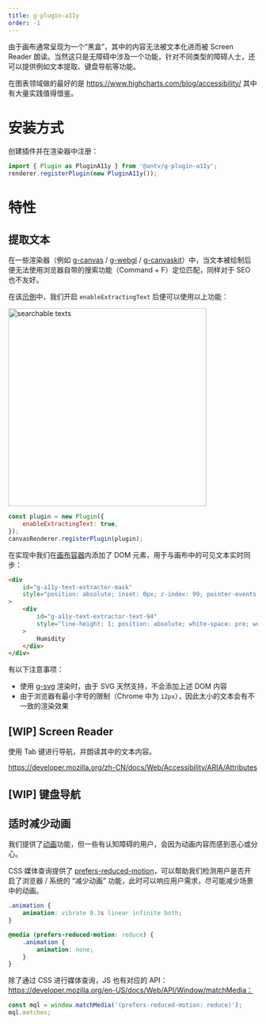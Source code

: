 ```yaml
---
title: g-plugin-a11y
order: -1
---
```


由于画布通常呈现为一个“黑盒”，其中的内容无法被文本化进而被 Screen Reader 朗读。当然这只是无障碍中涉及一个功能，针对不同类型的障碍人士，还可以提供例如文本提取、键盘导航等功能。

在图表领域做的最好的是 https://www.highcharts.com/blog/accessibility/ 其中有大量实践值得借鉴。

# 安装方式

创建插件并在渲染器中注册：

```js
import { Plugin as PluginA11y } from '@antv/g-plugin-a11y';
renderer.registerPlugin(new PluginA11y());
```

# 特性

## 提取文本

在一些渲染器（例如 [g-canvas](/zh/docs/api/renderer/canvas) / [g-webgl](/zh/docs/api/renderer/webgl) / [g-canvaskit](/zh/docs/api/renderer/canvaskit)）中，当文本被绘制后便无法使用浏览器自带的搜索功能（Command + F）定位匹配，同样对于 SEO 也不友好。

在该[示例](/zh/examples/plugins#a11y-text-extractor)中，我们开启 `enableExtractingText` 后便可以使用以上功能：

<img src="https://gw.alipayobjects.com/mdn/rms_6ae20b/afts/img/A*NKFsSYYofj4AAAAAAAAAAAAAARQnAQ" width="400" alt="searchable texts">

```js
const plugin = new Plugin({
    enableExtractingText: true,
});
canvasRenderer.registerPlugin(plugin);
```

在实现中我们在[画布容器](/zh/docs/api/canvas#container)内添加了 DOM 元素，用于与画布中的可见文本实时同步：

```html
<div
    id="g-a11y-text-extractor-mask"
    style="position: absolute; inset: 0px; z-index: 99; pointer-events: none; user-select: none; overflow: hidden;"
>
    <div
        id="g-a11y-text-extractor-text-94"
        style="line-height: 1; position: absolute; white-space: pre; word-break: keep-all; color: transparent !important; transform-origin: 0px 0px; transform: translate(0px, 0px) translate(-50%, -100%) matrix3d(1, 0, 0, 0, 0, 1, 0, 0, 0, 0, 1, 0, 320, 350, 0, 1); font-size: 10px; font-family: sans-serif;"
    >
        Humidity
    </div>
</div>
```

有以下注意事项：

-   使用 [g-svg](/zh/docs/api/renderer/svg) 渲染时，由于 SVG 天然支持，不会添加上述 DOM 内容
-   由于浏览器有最小字号的限制（Chrome 中为 `12px`），因此太小的文本会有不一致的渲染效果

## [WIP] Screen Reader

使用 Tab 键进行导航，并朗读其中的文本内容。

https://developer.mozilla.org/zh-CN/docs/Web/Accessibility/ARIA/Attributes

## [WIP] 键盘导航

## 适时减少动画

我们提供了[动画](/zh/docs/api/animation)功能，但一些有认知障碍的用户，会因为动画内容而感到恶心或分心。

CSS 媒体查询提供了 [prefers-reduced-motion](https://developer.mozilla.org/en-US/docs/Web/CSS/@media/prefers-reduced-motion)，可以帮助我们检测用户是否开启了浏览器 / 系统的 “减少动画” 功能，此时可以响应用户需求，尽可能减少场景中的动画。

```css
.animation {
    animation: vibrate 0.3s linear infinite both;
}

@media (prefers-reduced-motion: reduce) {
    .animation {
        animation: none;
    }
}
```

除了通过 CSS 进行媒体查询，JS 也有对应的 API： https://developer.mozilla.org/en-US/docs/Web/API/Window/matchMedia：

```js
const mql = window.matchMedia('(prefers-reduced-motion: reduce)');
mql.matches;
```
